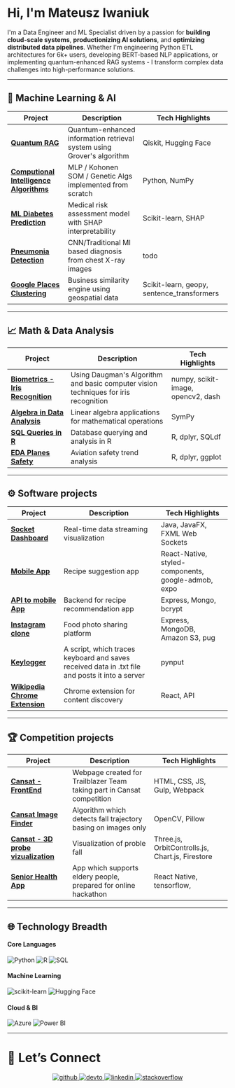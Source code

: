 

# Hi, I'm Mateusz Iwaniuk

I'm a Data Engineer and ML Specialist driven by a passion for **building cloud-scale systems**, **productionizing AI solutions**, and **optimizing distributed data pipelines**. Whether I'm engineering Python ETL architectures for 6k+ users, developing BERT-based NLP applications, or implementing quantum-enhanced RAG systems - I transform complex data challenges into high-performance solutions.


---

## 🤖 Machine Learning & AI

| Project | Description | Tech Highlights |
|---------|-------------|-----------------|
| **[Quantum RAG](https://github.com/Iwaniukooo11/QuantumRAG)** | Quantum-enhanced information retrieval system using Grover's algorithm | Qiskit, Hugging Face |
| **[Computional Intelligence Algorithms](https://github.com/Iwaniukooo11/computional-intelligence-algorithms)** | MLP / Kohonen SOM / Genetic Algs implemented from scratch | Python, NumPy |
| **[ML Diabetes Prediction](https://github.com/Iwaniukooo11/ml-diabetes-prediction)** | Medical risk assessment model with SHAP interpretability | Scikit-learn, SHAP |
| **[Pneumonia Detection](https://github.com/Iwaniukooo11/deep-learning_x-ray-images-pneumonia)** | CNN/Traditional Ml based diagnosis from chest X-ray images | todo |
| **[Google Places Clustering](https://github.com/Iwaniukooo11/Google-Places-Clustering)** | Business similarity engine using geospatial data | Scikit-learn, geopy, sentence_transformers |

---

## 📈 Math & Data Analysis
| Project | Description | Tech Highlights |
|---------|-------------|-----------------|
| **[Biometrics - Iris Recognition](https://github.com/Iwaniukooo11/Biometric-Iris-Recognition)** | Using Daugman's Algorithm and basic computer vision techniques for iris recognition | numpy, scikit-image, opencv2, dash |
| **[Algebra in Data Analysis](https://github.com/Iwaniukooo11/algebra-in-data-analysis)** | Linear algebra applications for mathematical operations | SymPy |
| **[SQL Queries in R](https://github.com/Iwaniukooo11/sql-queries-in-r)** | Database querying and analysis in R | R, dplyr, SQLdf |
| **[EDA Planes Safety](https://github.com/Iwaniukooo11/data-analysis-planes-safety)** | Aviation safety trend analysis | R, dplyr, ggplot |

---


## ⚙️ Software projects

| Project | Description | Tech Highlights |
|---------|-------------|-----------------|
| **[Socket Dashboard](https://github.com/Iwaniukooo11/data-socket-dashboard)** | Real-time data streaming visualization | Java, JavaFX, FXML Web Sockets |
| **[Mobile App](https://github.com/Iwaniukooo11/co-by-dzis-zjesc-app)** | Recipe suggestion app | React-Native, styled-components, google-admob, expo |
| **[API to mobile App](https://github.com/Iwaniukooo11/co-by-dzis-zjesc-api)** | Backend for recipe recommendation app | Express, Mongo, bcrypt |
| **[Instagram clone](https://github.com/Iwaniukooo11/foodgram)** | Food photo sharing platform | Express, MongoDB, Amazon S3, pug |
| **[Keylogger](https://github.com/Iwaniukooo11/keylogger)** | A script, which traces keyboard and saves received data in .txt file and posts it into a server | pynput |
| **[Wikipedia Chrome Extension](https://github.com/Iwaniukooo11/random-wikipedia-pages)** | Chrome extension for content discovery | React, API |

---
## 🏆 Competition projects
| Project | Description | Tech Highlights |
|---------|-------------|-----------------|
| **[Cansat - FrontEnd](https://github.com/Iwaniukooo11/trailblazer-page)** | Webpage created for Trailblazer Team taking part in Cansat competition | HTML, CSS, JS, Gulp, Webpack |
| **[Cansat Image Finder](https://github.com/Iwaniukooo11/image-finder)** | Algorithm which detects fall trajectory basing on images only | OpenCV, Pillow |
| **[Cansat - 3D probe vizualization ](https://github.com/Iwaniukooo11/cansat_model3d)** | Visualization of proble fall | Three.js, OrbitControlls.js, Chart.js, Firestore |
| **[Senior Health App](https://github.com/Iwaniukooo11/zdrowy-senior)** | App which supports eldery people, prepared for online hackathon | React Native, tensorflow,  |
                             
---

## 🌐 Technology Breadth

#### **Core Languages**
<img src="https://img.shields.io/badge/Python-3776AB?style=flat&logo=python&logoColor=white" alt="Python"> <img src="https://img.shields.io/badge/R-276DC3?style=flat&logo=r&logoColor=white" alt="R"> <img src="https://img.shields.io/badge/SQL-4479A1?style=flat&logo=postgresql&logoColor=white" alt="SQL">

#### **Machine Learning**
<img src="https://img.shields.io/badge/scikit--learn-F7931E?style=flat&logo=scikit-learn&logoColor=white" alt="scikit-learn"> <img src="https://img.shields.io/badge/Hugging%20Face-FFD21E?style=flat&logo=huggingface&logoColor=black" alt="Hugging Face">

#### **Cloud & BI**
<img src="https://img.shields.io/badge/Azure-0089D6?style=flat&logo=microsoft-azure&logoColor=white" alt="Azure"> <img src="https://img.shields.io/badge/PowerBI-F2C811?style=flat&logo=powerbi&logoColor=black" alt="Power BI">

---
  
# 🤝 Let’s Connect

<div align="center">
<a href="https://github.com/Iwaniukooo11" target="_blank">
<img src=https://img.shields.io/badge/github-%2324292e.svg?&style=for-the-badge&logo=github&logoColor=white alt=github style="margin-bottom: 5px;" />
</a>
<a href="https://dev.to/iwaniukooo11" target="_blank">
<img src=https://img.shields.io/badge/dev.to-%2308090A.svg?&style=for-the-badge&logo=dev.to&logoColor=white alt=devto style="margin-bottom: 5px;" />
</a>
<a href="https://linkedin.com/in/iwaniuk-mateusz" target="_blank">
<img src=https://img.shields.io/badge/linkedin-%231E77B5.svg?&style=for-the-badge&logo=linkedin&logoColor=white alt=linkedin style="margin-bottom: 5px;" />
</a>
<a href="https://stackoverflow.com/users/12698616/iwaniukooo" target="_blank">
<img src=https://img.shields.io/badge/stackoverflow-%23F28032.svg?&style=for-the-badge&logo=stackoverflow&logoColor=white alt=stackoverflow style="margin-bottom: 5px;" />
</a>  
</div>  

